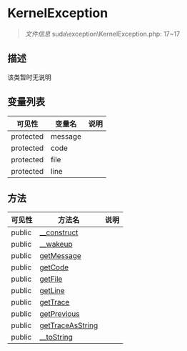 #  KernelException 

> *文件信息* suda\exception\KernelException.php: 17~17



## 描述

该类暂时无说明





## 变量列表
| 可见性 |  变量名   | 说明 |
|--------|----|------|
| protected   | message | | 
| protected   | code | | 
| protected   | file | | 
| protected   | line | | 



## 方法


| 可见性 | 方法名 | 说明 |
|--------|-------|------|
| public |[__construct](KernelException/__construct.md) |  |
| public |[__wakeup](KernelException/__wakeup.md) |  |
| public |[getMessage](KernelException/getMessage.md) |  |
| public |[getCode](KernelException/getCode.md) |  |
| public |[getFile](KernelException/getFile.md) |  |
| public |[getLine](KernelException/getLine.md) |  |
| public |[getTrace](KernelException/getTrace.md) |  |
| public |[getPrevious](KernelException/getPrevious.md) |  |
| public |[getTraceAsString](KernelException/getTraceAsString.md) |  |
| public |[__toString](KernelException/__toString.md) |  |
